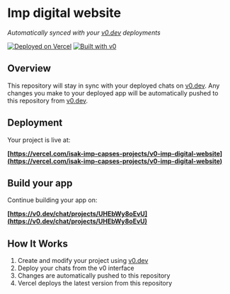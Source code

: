 # Imp digital website

*Automatically synced with your [v0.dev](https://v0.dev) deployments*

[![Deployed on Vercel](https://img.shields.io/badge/Deployed%20on-Vercel-black?style=for-the-badge&logo=vercel)](https://vercel.com/isak-imp-capses-projects/v0-imp-digital-website)
[![Built with v0](https://img.shields.io/badge/Built%20with-v0.dev-black?style=for-the-badge)](https://v0.dev/chat/projects/UHEbWy8oEvU)

## Overview

This repository will stay in sync with your deployed chats on [v0.dev](https://v0.dev).
Any changes you make to your deployed app will be automatically pushed to this repository from [v0.dev](https://v0.dev).

## Deployment

Your project is live at:

**[https://vercel.com/isak-imp-capses-projects/v0-imp-digital-website](https://vercel.com/isak-imp-capses-projects/v0-imp-digital-website)**

## Build your app

Continue building your app on:

**[https://v0.dev/chat/projects/UHEbWy8oEvU](https://v0.dev/chat/projects/UHEbWy8oEvU)**

## How It Works

1. Create and modify your project using [v0.dev](https://v0.dev)
2. Deploy your chats from the v0 interface
3. Changes are automatically pushed to this repository
4. Vercel deploys the latest version from this repository
